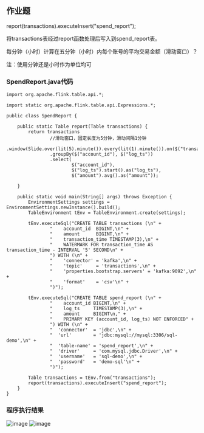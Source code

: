 ## 作业题
report(transactions).executeInsert("spend_report");  

将transactions表经过report函数处理后写入到spend_report表。  

每分钟（小时）计算在五分钟（小时）内每个账号的平均交易金额（滑动窗口）？  

注：使用分钟还是小时作为单位均可


### SpendReport.java代码
```
import org.apache.flink.table.api.*;

import static org.apache.flink.table.api.Expressions.*;

public class SpendReport {

    public static Table report(Table transactions) {
        return transactions
                //滑动窗口，固定长度为5分钟，滑动间隔1分钟
                .window(Slide.over(lit(5).minute()).every(lit(1).minute()).on($("transaction_time")).as("log_ts"))
                .groupBy($("account_id"), $("log_ts"))
                .select(
                        $("account_id"),
                        $("log_ts").start().as("log_ts"),
                        $("amount").avg().as("amount"));

    }

    public static void main(String[] args) throws Exception {
        EnvironmentSettings settings = EnvironmentSettings.newInstance().build();
        TableEnvironment tEnv = TableEnvironment.create(settings);

        tEnv.executeSql("CREATE TABLE transactions (\n" +
                "    account_id  BIGINT,\n" +
                "    amount      BIGINT,\n" +
                "    transaction_time TIMESTAMP(3),\n" +
                "    WATERMARK FOR transaction_time AS transaction_time - INTERVAL '5' SECOND\n" +
                ") WITH (\n" +
                "    'connector' = 'kafka',\n" +
                "    'topic'     = 'transactions',\n" +
                "    'properties.bootstrap.servers' = 'kafka:9092',\n" +
                "    'format'    = 'csv'\n" +
                ")");

        tEnv.executeSql("CREATE TABLE spend_report (\n" +
                "    account_id BIGINT,\n" +
                "    log_ts     TIMESTAMP(3),\n" +
                "    amount     BIGINT\n," +
                "    PRIMARY KEY (account_id, log_ts) NOT ENFORCED" +
                ") WITH (\n" +
                "  'connector'  = 'jdbc',\n" +
                "  'url'        = 'jdbc:mysql://mysql:3306/sql-demo',\n" +
                "  'table-name' = 'spend_report',\n" +
                "  'driver'     = 'com.mysql.jdbc.Driver',\n" +
                "  'username'   = 'sql-demo',\n" +
                "  'password'   = 'demo-sql'\n" +
                ")");

        Table transactions = tEnv.from("transactions");
        report(transactions).executeInsert("spend_report");
    }
}
```
### 程序执行结果
![image](https://user-images.githubusercontent.com/8264550/138648743-8054b5d2-55ee-456b-a7cb-dd6e0085cdfd.png)
![image](https://user-images.githubusercontent.com/8264550/138648800-e5411679-b51c-478a-8f93-664458baab6e.png)


